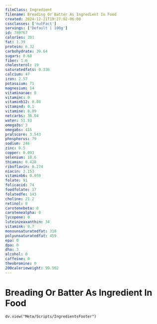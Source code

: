 ```yaml
---
fileClass: Ingredient
filename: Breading Or Batter As Ingredient In Food
created: 2024-12-21T19:27:02-06:00
cssclasses: ['nutFact']
servings: ['Default | 100g']
id: 789767
calories: 201
fat: 1.39
protein: 6.32
carbohydrate: 39.64
sugars: 0.68
fiber: 1.6
cholesterol: 19
saturatedfats: 0.336
calcium: 47
iron: 2.57
potassium: 71
magnesium: 14
vitaminarae: 8
vitaminc: 0
vitaminb12: 0.08
vitamind: 0.1
vitamine: 0.09
netcarbs: 38.04
water: 51.53
omega3s: 3
omega6s: 415
pralscore: 3.543
phosphorus: 79
sodium: 246
zinc: 0.5
copper: 0.093
selenium: 18.6
thiamin: 0.428
riboflavin: 0.274
niacin: 3.153
vitaminb6: 0.039
folate: 91
folicacid: 74
foodfolate: 17
folatedfe: 143
choline: 21.2
retinol: 8
carotenebeta: 0
carotenealpha: 0
lycopene: 0
luteinzeaxanthin: 34
vitamink: 0.7
monounsaturatedfat: 318
polyunsaturatedfat: 459
epa: 0
dpa: 0
dha: 3
alcohol: 0
caffeine: 0
theobromine: 0
200calorieweight: 99.502
---
```


# Breading Or Batter As Ingredient In Food

```dataviewjs
dv.view("Meta/Scripts/IngredientsFooter")
```
